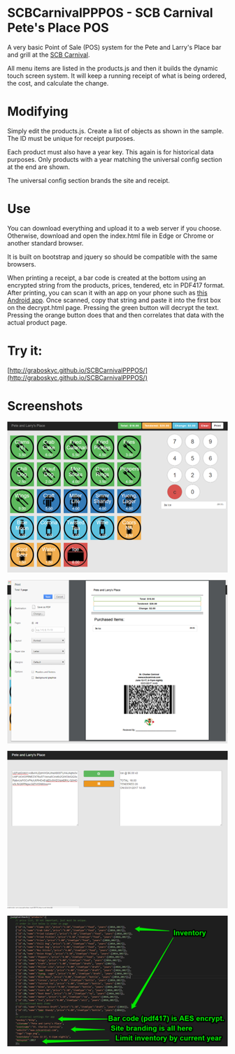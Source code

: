 # SCBCarnivalPPPOS - SCB Carnival Pete's Place POS
A very basic Point of Sale (POS) system for the Pete and Larry's Place bar and grill at the [SCB Carnival](http://scbcarnival.com).

All menu items are listed in the products.js and then it builds the dynamic touch screen system. It will keep a running receipt of what is being ordered, the cost, and calculate the change. 

# Modifying 
Simply edit the products.js. Create a list of objects as shown in the sample. The ID must be unique for receipt purposes.

Each product must also have a year key. This again is for historical data purposes. Only products with a year matching the universal config section at the end are shown.

The universal config section brands the site and receipt.

# Use
You can download everything and upload it to a web server if you choose. Otherwise, download and open the index.html file in Edge or Chrome or another standard browser. 

It is built on bootstrap and jquery so should be compatible with the same browsers.

When printing a receipt, a bar code is created at the bottom using an encrypted string from the products, prices, tendered, etc in PDF417 format. After printing, you can scan it with an app on your phone such as [this Android app](https://play.google.com/store/apps/details?id=mobi.pdf417). Once scanned, copy that string and paste it into the first box on the decrypt.html page. Pressing the green button will decrypt the text. Pressing the orange button does that and then correlates that data with the actual product page.

# Try it:
[http://graboskyc.github.io/SCBCarnivalPPPOS/](http://graboskyc.github.io/SCBCarnivalPPPOS/)

# Screenshots
![](SS/ss1.png)

![](SS/ss2.png)

![](SS/ss3.png)

![](SS/ss4.png)